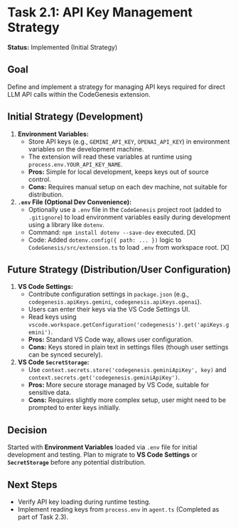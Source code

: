 # Task 2.1: API Key Management Strategy

**Status:** Implemented (Initial Strategy)

## Goal

Define and implement a strategy for managing API keys required for direct LLM API calls within the CodeGenesis extension.

## Initial Strategy (Development)

1.  **Environment Variables:**
    *   Store API keys (e.g., `GEMINI_API_KEY`, `OPENAI_API_KEY`) in environment variables on the development machine.
    *   The extension will read these variables at runtime using `process.env.YOUR_API_KEY_NAME`.
    *   **Pros:** Simple for local development, keeps keys out of source control.
    *   **Cons:** Requires manual setup on each dev machine, not suitable for distribution.
2.  **`.env` File (Optional Dev Convenience):**
    *   Optionally use a `.env` file in the `CodeGenesis` project root (added to `.gitignore`) to load environment variables easily during development using a library like `dotenv`.
    *   Command: `npm install dotenv --save-dev` executed. [X]
    *   Code: Added `dotenv.config({ path: ... })` logic to `CodeGenesis/src/extension.ts` to load `.env` from workspace root. [X]

## Future Strategy (Distribution/User Configuration)

1.  **VS Code Settings:**
    *   Contribute configuration settings in `package.json` (e.g., `codegenesis.apiKeys.gemini`, `codegenesis.apiKeys.openai`).
    *   Users can enter their keys via the VS Code Settings UI.
    *   Read keys using `vscode.workspace.getConfiguration('codegenesis').get('apiKeys.gemini')`.
    *   **Pros:** Standard VS Code way, allows user configuration.
    *   **Cons:** Keys stored in plain text in settings files (though user settings can be synced securely).
2.  **VS Code `SecretStorage`:**
    *   Use `context.secrets.store('codegenesis.geminiApiKey', key)` and `context.secrets.get('codegenesis.geminiApiKey')`.
    *   **Pros:** More secure storage managed by VS Code, suitable for sensitive data.
    *   **Cons:** Requires slightly more complex setup, user might need to be prompted to enter keys initially.

## Decision

Started with **Environment Variables** loaded via `.env` file for initial development and testing. Plan to migrate to **VS Code Settings** or **`SecretStorage`** before any potential distribution.

## Next Steps

-   Verify API key loading during runtime testing.
-   Implement reading keys from `process.env` in `agent.ts` (Completed as part of Task 2.3).
